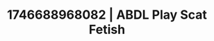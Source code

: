 ---
categories:
- Fantasy lover
- Roleplay seduction
- Erotic AI content
- Interactive NSFW
- AI-generated
- Roleplay fantasies
- ASMR
- Cosplay
image: /assets/images/1746688968082.jpg
layout: post
seo:
  description: Featured content with exclusive Scat Fetish, ABDL Play. HD images available.
  keywords: Scat Fetish, ABDL Play
  og_image: /assets/images/1746688968082.jpg
  schema_type: VisualArtwork
tags:
- ABDL Play
- '#1746688968082'
- Scat Fetish
title: 1746688968082 | ABDL Play Scat Fetish
---